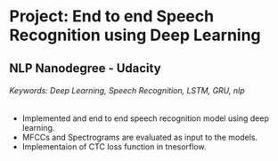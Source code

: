 # Project: End to end Speech Recognition using Deep Learning

## NLP Nanodegree - Udacity

###### Keywords: Deep Learning, Speech Recognition, LSTM, GRU, nlp 

- Implemented and end to end speech recognition model using deep learning.
- MFCCs and Spectrograms are evaluated as input to the models.
- Implementaion of CTC loss function in tnesorflow.

